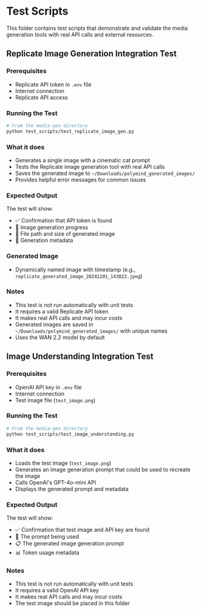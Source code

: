 # Test Scripts

This folder contains test scripts that demonstrate and validate the media generation tools with real API calls and external resources.



## Replicate Image Generation Integration Test

### Prerequisites
- Replicate API token in `.env` file
- Internet connection
- Replicate API access

### Running the Test

```bash
# From the media-gen directory
python test_scripts/test_replicate_image_gen.py
```

### What it does
- Generates a single image with a cinematic cat prompt
- Tests the Replicate image generation tool with real API calls
- Saves the generated image to `~/Downloads/polymind_generated_images/`
- Provides helpful error messages for common issues

### Expected Output
The test will show:
- ✅ Confirmation that API token is found
- 🎨 Image generation progress
- 📁 File path and size of generated image
- 🎯 Generation metadata

### Generated Image
- Dynamically named image with timestamp (e.g., `replicate_generated_image_20241201_143022.jpeg`)

### Notes
- This test is not run automatically with unit tests
- It requires a valid Replicate API token
- It makes real API calls and may incur costs
- Generated images are saved in `~/Downloads/polymind_generated_images/` with unique names
- Uses the WAN 2.2 model by default

## Image Understanding Integration Test

### Prerequisites
- OpenAI API key in `.env` file
- Internet connection
- Test image file (`test_image.png`)

### Running the Test

```bash
# From the media-gen directory
python test_scripts/test_image_understanding.py
```

### What it does
- Loads the test image (`test_image.png`)
- Generates an image generation prompt that could be used to recreate the image
- Calls OpenAI's GPT-4o-mini API
- Displays the generated prompt and metadata

### Expected Output
The test will show:
- ✅ Confirmation that test image and API key are found
- 📝 The prompt being used
- 📋 The generated image generation prompt
- 📊 Token usage metadata

### Notes
- This test is not run automatically with unit tests
- It requires a valid OpenAI API key
- It makes real API calls and may incur costs
- The test image should be placed in this folder 